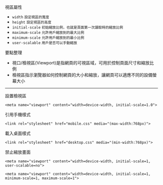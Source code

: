 視區屬性
- `width` <small>設定視區的寬度</small>
- `height` <small>設定視區的高度</small>
- `initial-scale` <small>初始縮放比例，也就是頁面第一次讀取時的縮放比例</small>
- `maximum-scale` <small>允許用戶縮放到的最大比例</small>
- `minimum-scale` <small>允許用戶縮放到的最小比例</small>
- `user-scalable` <small>用戶是否可以手動縮放</small>

要點整理
- 視口/檢視區(Viewport)是指網頁的可視區域，可用於控制頁面尺寸和縮放比例
- 檢視區指示瀏覽器如何控制網頁的大小和縮放，讓網頁可以適應不同的設備螢幕大小

---

設置檢視區
```
<meta name="viewport" content="width=device-width, initial-scale=1.0">
```

引用手機樣式
```
<link rel="stylesheet" href="mobile.css" media="(max-width:768px)">
```

載入桌面樣式
```
<link rel="stylesheet" href="desktop.css" media="(min-width:768px)">
```

禁止縮放畫面
```
<meta name="viewport" content="width=device-width, initial-scale=1, user-scalable=no">
```

```
<meta name="viewport" content="width=device-width, initial-scale=1, minimum-scale=1, maximum-scale=1">
```